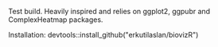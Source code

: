 Test build.
Heavily inspired and relies on ggplot2, ggpubr and ComplexHeatmap packages.

Installation:
devtools::install_github("erkutilaslan/biovizR")

